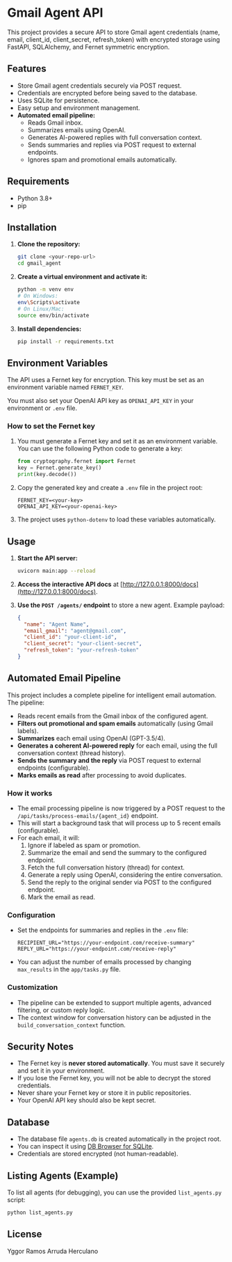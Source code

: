 # Gmail Agent API

This project provides a secure API to store Gmail agent credentials (name, email, client_id, client_secret, refresh_token) with encrypted storage using FastAPI, SQLAlchemy, and Fernet symmetric encryption.

## Features

- Store Gmail agent credentials securely via POST request.
- Credentials are encrypted before being saved to the database.
- Uses SQLite for persistence.
- Easy setup and environment management.
- **Automated email pipeline:**
  - Reads Gmail inbox.
  - Summarizes emails using OpenAI.
  - Generates AI-powered replies with full conversation context.
  - Sends summaries and replies via POST request to external endpoints.
  - Ignores spam and promotional emails automatically.

## Requirements

- Python 3.8+
- pip

## Installation

1.  **Clone the repository:**
    ```bash
    git clone <your-repo-url>
    cd gmail_agent
    ```

2.  **Create a virtual environment and activate it:**
    ```bash
    python -m venv env
    # On Windows:
    env\Scripts\activate
    # On Linux/Mac:
    source env/bin/activate
    ```

3.  **Install dependencies:**
    ```bash
    pip install -r requirements.txt
    ```

## Environment Variables

The API uses a Fernet key for encryption. This key must be set as an environment variable named `FERNET_KEY`.

You must also set your OpenAI API key as `OPENAI_API_KEY` in your environment or `.env` file.

### How to set the Fernet key

1.  You must generate a Fernet key and set it as an environment variable. You can use the following Python code to generate a key:

    ```python
    from cryptography.fernet import Fernet
    key = Fernet.generate_key()
    print(key.decode())
    ```

2.  Copy the generated key and create a `.env` file in the project root:

    ```
    FERNET_KEY=<your-key>
    OPENAI_API_KEY=<your-openai-key>
    ```

3. The project uses `python-dotenv` to load these variables automatically.

## Usage

1.  **Start the API server:**
    ```bash
    uvicorn main:app --reload
    ```

2.  **Access the interactive API docs** at [http://127.0.0.1:8000/docs](http://127.0.0.1:8000/docs).

3.  **Use the `POST /agents/` endpoint** to store a new agent. Example payload:

    ```json
    {
      "name": "Agent Name",
      "email_gmail": "agent@gmail.com",
      "client_id": "your-client-id",
      "client_secret": "your-client-secret",
      "refresh_token": "your-refresh-token"
    }
    ```

## Automated Email Pipeline

This project includes a complete pipeline for intelligent email automation. The pipeline:

- Reads recent emails from the Gmail inbox of the configured agent.
- **Filters out promotional and spam emails** automatically (using Gmail labels).
- **Summarizes** each email using OpenAI (GPT-3.5/4).
- **Generates a coherent AI-powered reply** for each email, using the full conversation context (thread history).
- **Sends the summary and the reply** via POST request to external endpoints (configurable).
- **Marks emails as read** after processing to avoid duplicates.

### How it works

- The email processing pipeline is now triggered by a POST request to the `/api/tasks/process-emails/{agent_id}` endpoint.
- This will start a background task that will process up to 5 recent emails (configurable).
- For each email, it will:
  1.  Ignore if labeled as spam or promotion.
  2.  Summarize the email and send the summary to the configured endpoint.
  3.  Fetch the full conversation history (thread) for context.
  4.  Generate a reply using OpenAI, considering the entire conversation.
  5.  Send the reply to the original sender via POST to the configured endpoint.
  6.  Mark the email as read.

### Configuration

- Set the endpoints for summaries and replies in the `.env` file:

  ```
  RECIPIENT_URL="https://your-endpoint.com/receive-summary"
  REPLY_URL="https://your-endpoint.com/receive-reply"
  ```

- You can adjust the number of emails processed by changing `max_results` in the `app/tasks.py` file.

### Customization

- The pipeline can be extended to support multiple agents, advanced filtering, or custom reply logic.
- The context window for conversation history can be adjusted in the `build_conversation_context` function.

## Security Notes

- The Fernet key is **never stored automatically**. You must save it securely and set it in your environment.
- If you lose the Fernet key, you will not be able to decrypt the stored credentials.
- Never share your Fernet key or store it in public repositories.
- Your OpenAI API key should also be kept secret.

## Database

- The database file `agents.db` is created automatically in the project root.
- You can inspect it using [DB Browser for SQLite](https://sqlitebrowser.org/).
- Credentials are stored encrypted (not human-readable).

## Listing Agents (Example)

To list all agents (for debugging), you can use the provided `list_agents.py` script:

```bash
python list_agents.py
```

## License

Yggor Ramos Arruda Herculano
